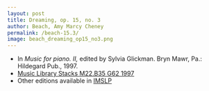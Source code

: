 ```yaml
---
layout: post
title: Dreaming, op. 15, no. 3
author: Beach, Amy Marcy Cheney
permalink: /beach-15.3/
image: beach_dreaming_op15_no3.png
---
```


- In *Music for piano. II,* edited by Sylvia Glickman. Bryn Mawr, Pa.: Hildegard Pub., 1997.
- <a href="https://tufts-primo.hosted.exlibrisgroup.com/permalink/f/bnf7qa/01TUN_ALMA2187518310003851">Music Library Stacks M22.B35 G62 1997</a>
- Other editions available in <a href="https://imslp.org/wiki/4_Sketches%2C_Op.15_(Beach%2C_Amy_Marcy)" target="_blank">IMSLP</a>
